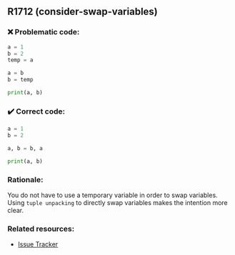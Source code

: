 ## R1712 (consider-swap-variables)

### :x: Problematic code:

```python
a = 1
b = 2
temp = a

a = b
b = temp

print(a, b)
```

### :heavy_check_mark: Correct code:

```python
a = 1
b = 2

a, b = b, a

print(a, b)
```

### Rationale:

You do not have to use a temporary variable in order to swap variables. Using
`tuple unpacking` to directly swap variables makes the intention more clear.

### Related resources:

- [Issue Tracker](https://github.com/PyCQA/pylint/issues?q=is%3Aissue+%22consider-swap-variables%22+OR+%22R1712%22)
